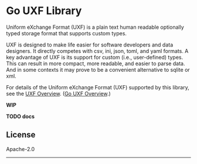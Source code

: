 # Go UXF Library

Uniform eXchange Format (UXF) is a plain text human readable optionally
typed storage format that supports custom types.

UXF is designed to make life easier for software developers and data
designers. It directly competes with csv, ini, json, toml, and yaml formats.
A key advantage of UXF is its support for custom (i.e., user-defined) types.
This can result in more compact, more readable, and easier to parse data.
And in some contexts it may prove to be a convenient alternative to sqlite
or xml.

For details of the Uniform eXchange Format (UXF) supported by this library,
see the [UXF Overview](../README.md). ([Go UXF
Overview](https://pkg.go.dev/github.com/mark-summerfield/uxf).)

**WIP**

**TODO docs**

## License

Apache-2.0

---
